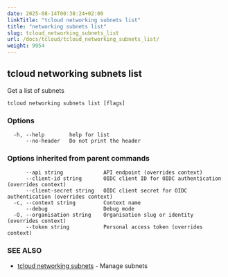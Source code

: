 ```yaml
---
date: 2025-08-14T00:38:24+02:00
linkTitle: "tcloud networking subnets list"
title: "networking subnets list"
slug: tcloud_networking_subnets_list
url: /docs/tcloud/tcloud_networking_subnets_list/
weight: 9954
---
```

## tcloud networking subnets list

Get a list of subnets

```
tcloud networking subnets list [flags]
```

### Options

```
  -h, --help        help for list
      --no-header   Do not print the header
```

### Options inherited from parent commands

```
      --api string             API endpoint (overrides context)
      --client-id string       OIDC client ID for OIDC authentication (overrides context)
      --client-secret string   OIDC client secret for OIDC authentication (overrides context)
  -c, --context string         Context name
      --debug                  Debug mode
  -O, --organisation string    Organisation slug or identity (overrides context)
      --token string           Personal access token (overrides context)
```

### SEE ALSO

* [tcloud networking subnets](/docs/tcloud/tcloud_networking_subnets/)	 - Manage subnets


